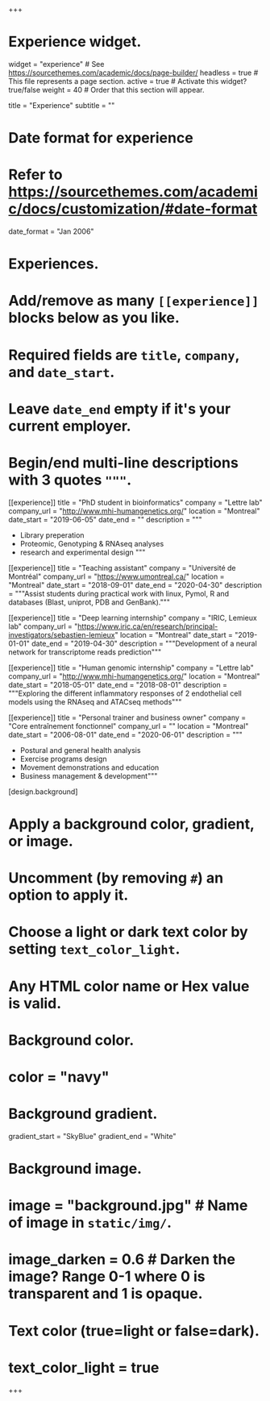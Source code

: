 +++
# Experience widget.
widget = "experience"  # See https://sourcethemes.com/academic/docs/page-builder/
headless = true  # This file represents a page section.
active = true  # Activate this widget? true/false
weight = 40  # Order that this section will appear.

title = "Experience"
subtitle = ""

# Date format for experience
#   Refer to https://sourcethemes.com/academic/docs/customization/#date-format
date_format = "Jan 2006"

# Experiences.
#   Add/remove as many `[[experience]]` blocks below as you like.
#   Required fields are `title`, `company`, and `date_start`.
#   Leave `date_end` empty if it's your current employer.
#   Begin/end multi-line descriptions with 3 quotes `"""`.
[[experience]]
  title = "PhD student in bioinformatics"
  company = "Lettre lab"
  company_url = "http://www.mhi-humangenetics.org/"
  location = "Montreal"
  date_start = "2019-06-05"
  date_end = ""
  description = """

  * Library preperation
  * Proteomic, Genotyping & RNAseq analyses
  * research and experimental design
  """

[[experience]]
  title = "Teaching assistant"
  company = "Université de Montréal"
  company_url = "https://www.umontreal.ca/"
  location = "Montreal"
  date_start = "2018-09-01"
  date_end = "2020-04-30"
  description = """Assist students during practical work with linux, Pymol, R and databases (Blast, uniprot, PDB and GenBank)."""

[[experience]]
  title = "Deep learning internship"
  company = "IRIC, Lemieux lab"
  company_url = "https://www.iric.ca/en/research/principal-investigators/sebastien-lemieux"
  location = "Montreal"
  date_start = "2019-01-01"
  date_end = "2019-04-30"
  description = """Development of a neural network for transcriptome reads prediction"""

[[experience]]
  title = "Human genomic internship"
  company = "Lettre lab"
  company_url = "http://www.mhi-humangenetics.org/"
  location = "Montreal"
  date_start = "2018-05-01"
  date_end = "2018-08-01"
  description = """Exploring the different inflammatory responses of 2 endothelial cell models using the RNAseq and ATACseq methods"""

[[experience]]
  title = "Personal trainer and business owner"
  company = "Core entraînement fonctionnel"
  company_url = ""
  location = "Montreal"
  date_start = "2006-08-01"
  date_end = "2020-06-01"
  description = """
  
  * Postural and general health analysis
  * Exercise programs design 
  * Movement demonstrations and education
  *	Business management & development"""
  
[design.background]
  # Apply a background color, gradient, or image.
  #   Uncomment (by removing `#`) an option to apply it.
  #   Choose a light or dark text color by setting `text_color_light`.
  #   Any HTML color name or Hex value is valid.
    
  # Background color.
  # color = "navy"
  
  # Background gradient.
  gradient_start = "SkyBlue"
  gradient_end = "White"
  
  # Background image.
  # image = "background.jpg"  # Name of image in `static/img/`.
  # image_darken = 0.6  # Darken the image? Range 0-1 where 0 is transparent and 1 is opaque.

  # Text color (true=light or false=dark).
  # text_color_light = true  
+++
